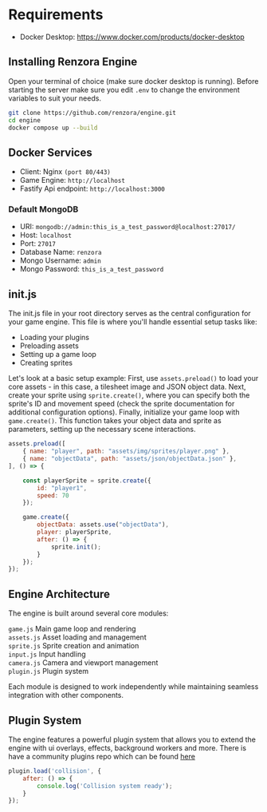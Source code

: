# Requirements
- Docker Desktop: https://www.docker.com/products/docker-desktop

## Installing Renzora Engine

Open your terminal of choice (make sure docker desktop is running). Before starting the server make sure you edit ```.env``` to change the environment variables to suit your needs.
``` bash
git clone https://github.com/renzora/engine.git
cd engine
docker compose up --build
```

## Docker Services
- Client: Nginx ```(port 80/443)```
- Game Engine: ```http://localhost```
- Fastify Api endpoint: ```http://localhost:3000```

### Default MongoDB
- URI: ```mongodb://admin:this_is_a_test_password@localhost:27017/```
- Host: ```localhost```
- Port: ```27017```
- Database Name: ```renzora```
- Mongo Username: ```admin```
- Mongo Password: ```this_is_a_test_password```

## init.js
The init.js file in your root directory serves as the central configuration for your game engine. This file is where you'll handle essential setup tasks like:

- Loading your plugins  
- Preloading assets  
- Setting up a game loop  
- Creating sprites  

Let's look at a basic setup example:
First, use `assets.preload()` to load your core assets - in this case, a tilesheet image and JSON object data. Next, create your sprite using `sprite.create()`, where you can specify both the sprite's ID and movement speed (check the sprite documentation for additional configuration options).
Finally, initialize your game loop with `game.create()`. This function takes your object data and sprite as parameters, setting up the necessary scene interactions.
```js
assets.preload([
    { name: "player", path: "assets/img/sprites/player.png" },
    { name: "objectData", path: "assets/json/objectData.json" },
], () => {

    const playerSprite = sprite.create({
        id: "player1",
        speed: 70
    });

    game.create({
        objectData: assets.use("objectData"),
        player: playerSprite,
        after: () => {
            sprite.init();
        }
    });
});
```
## Engine Architecture
The engine is built around several core modules:

`game.js` Main game loop and rendering  
`assets.js` Asset loading and management  
`sprite.js` Sprite creation and animation  
`input.js` Input handling  
`camera.js` Camera and viewport management  
`plugin.js` Plugin system  

Each module is designed to work independently while maintaining seamless integration with other components.
## Plugin System
The engine features a powerful plugin system that allows you to extend the engine with ui overlays, effects, background workers and more. There is have a community plugins repo which can be found [here](https://github.com/renzora/plugins)
```js
plugin.load('collision', {
    after: () => {
        console.log('Collision system ready');
    }
});
```